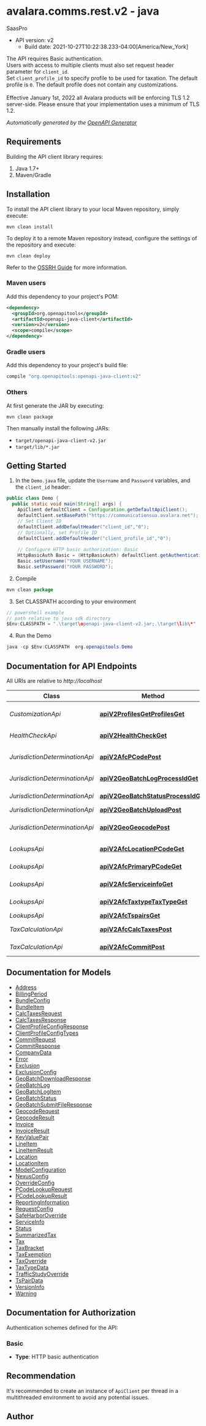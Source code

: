 # avalara.comms.rest.v2 - java

SaasPro
- API version: v2
  - Build date: 2021-10-27T10:22:38.233-04:00[America/New_York]

The API requires Basic authentication.
<br />
Users with access to multiple clients must also set request header parameter for <code>client_id</code>.
<br />
Set <code>client_profile_id</code> to specify profile to be used for taxation. The default profile is <code>0</code>. The default profile does not contain any customizations.
<br />
<br />
Effective January 1st, 2022 all Avalara products will be enforcing TLS 1.2 server-side. Please ensure that your implementation uses a minimum of TLS 1.2.


*Automatically generated by the [OpenAPI Generator](https://openapi-generator.tech)*


## Requirements

Building the API client library requires:
1. Java 1.7+
2. Maven/Gradle

## Installation

To install the API client library to your local Maven repository, simply execute:

```shell
mvn clean install
```

To deploy it to a remote Maven repository instead, configure the settings of the repository and execute:

```shell
mvn clean deploy
```

Refer to the [OSSRH Guide](http://central.sonatype.org/pages/ossrh-guide.html) for more information.

### Maven users

Add this dependency to your project's POM:

```xml
<dependency>
  <groupId>org.openapitools</groupId>
  <artifactId>openapi-java-client</artifactId>
  <version>v2</version>
  <scope>compile</scope>
</dependency>
```

### Gradle users

Add this dependency to your project's build file:

```groovy
compile "org.openapitools:openapi-java-client:v2"
```

### Others

At first generate the JAR by executing:

```shell
mvn clean package
```

Then manually install the following JARs:

* `target/openapi-java-client-v2.jar`
* `target/lib/*.jar`

## Getting Started

1. In the `Demo.java` file, update the `Username` and `Password` variables, and the `client_id` header:
```java
public class Demo {
  public static void main(String[] args) {
    ApiClient defaultClient = Configuration.getDefaultApiClient();
    defaultClient.setBasePath("https://communicationsua.avalara.net");
    // Set Client ID
    defaultClient.addDefaultHeader("client_id","0");
    // Optionally, set Profile ID
    defaultClient.addDefaultHeader("client_profile_id","0");
    
    // Configure HTTP basic authorization: Basic
    HttpBasicAuth Basic = (HttpBasicAuth) defaultClient.getAuthentication("Basic");
    Basic.setUsername("YOUR USERNAME");
    Basic.setPassword("YOUR PASSWORD");

```

2. Compile
```java
mvn clean package
```

3. Set CLASSPATH according to your environment
```java
// powershell example
// path relative to java sdk directory
$Env:CLASSPATH = ".\target\openapi-java-client-v2.jar;.\target\lib\*"
```

4. Run the Demo
```java
java -cp $Env:CLASSPATH  org.openapitools.Demo
```

## Documentation for API Endpoints

All URIs are relative to *http://localhost*

Class | Method | HTTP request | Description
------------ | ------------- | ------------- | -------------
*CustomizationApi* | [**apiV2ProfilesGetProfilesGet**](docs/CustomizationApi.md#apiV2ProfilesGetProfilesGet) | **GET** /api/v2/profiles/GetProfiles | Retrieves one or more profiles with associated settings and configurable items
*HealthCheckApi* | [**apiV2HealthCheckGet**](docs/HealthCheckApi.md#apiV2HealthCheckGet) | **GET** /api/v2/HealthCheck | Health check that confirms the service is operational and ready to use
*JurisdictionDeterminationApi* | [**apiV2AfcPCodePost**](docs/JurisdictionDeterminationApi.md#apiV2AfcPCodePost) | **POST** /api/v2/afc/PCode | Get PCode(s) associated with a location - Ctry/State/County/City/Zip/NpaNxx/Fips.
*JurisdictionDeterminationApi* | [**apiV2GeoBatchLogProcessIdGet**](docs/JurisdictionDeterminationApi.md#apiV2GeoBatchLogProcessIdGet) | **GET** /api/v2/geo/batch/log/{processId} | Retrieves log on Geo Batch file
*JurisdictionDeterminationApi* | [**apiV2GeoBatchStatusProcessIdGet**](docs/JurisdictionDeterminationApi.md#apiV2GeoBatchStatusProcessIdGet) | **GET** /api/v2/geo/batch/status/{processId} | Retrieves information on Geo Batch file status
*JurisdictionDeterminationApi* | [**apiV2GeoBatchUploadPost**](docs/JurisdictionDeterminationApi.md#apiV2GeoBatchUploadPost) | **POST** /api/v2/geo/batch/Upload | Uploads file to Geo Batch.
*JurisdictionDeterminationApi* | [**apiV2GeoGeocodePost**](docs/JurisdictionDeterminationApi.md#apiV2GeoGeocodePost) | **POST** /api/v2/geo/Geocode | Geo-codes one or multiple street addresses and/or lat/long coordinate pairs.
*LookupsApi* | [**apiV2AfcLocationPCodeGet**](docs/LookupsApi.md#apiV2AfcLocationPCodeGet) | **GET** /api/v2/afc/location/{pCode} | Get location data associated with a PCode
*LookupsApi* | [**apiV2AfcPrimaryPCodeGet**](docs/LookupsApi.md#apiV2AfcPrimaryPCodeGet) | **GET** /api/v2/afc/primary/{pCode} | Get primary location data associated with a PCode
*LookupsApi* | [**apiV2AfcServiceinfoGet**](docs/LookupsApi.md#apiV2AfcServiceinfoGet) | **GET** /api/v2/afc/serviceinfo | Retrieves server time, service build version and engine version
*LookupsApi* | [**apiV2AfcTaxtypeTaxTypeGet**](docs/LookupsApi.md#apiV2AfcTaxtypeTaxTypeGet) | **GET** /api/v2/afc/taxtype/{taxType} | Get the tax information (description and category) for a tax type ID
*LookupsApi* | [**apiV2AfcTspairsGet**](docs/LookupsApi.md#apiV2AfcTspairsGet) | **GET** /api/v2/afc/tspairs | Get transaction/service pair information
*TaxCalculationApi* | [**apiV2AfcCalcTaxesPost**](docs/TaxCalculationApi.md#apiV2AfcCalcTaxesPost) | **POST** /api/v2/afc/CalcTaxes | Performs tax calculations on all invoices and line items within the request body.
*TaxCalculationApi* | [**apiV2AfcCommitPost**](docs/TaxCalculationApi.md#apiV2AfcCommitPost) | **POST** /api/v2/afc/Commit | Commits or un-commits a document code.


## Documentation for Models

 - [Address](docs/Address.md)
 - [BillingPeriod](docs/BillingPeriod.md)
 - [BundleConfig](docs/BundleConfig.md)
 - [BundleItem](docs/BundleItem.md)
 - [CalcTaxesRequest](docs/CalcTaxesRequest.md)
 - [CalcTaxesResponse](docs/CalcTaxesResponse.md)
 - [ClientProfileConfigResponse](docs/ClientProfileConfigResponse.md)
 - [ClientProfileConfigTypes](docs/ClientProfileConfigTypes.md)
 - [CommitRequest](docs/CommitRequest.md)
 - [CommitResponse](docs/CommitResponse.md)
 - [CompanyData](docs/CompanyData.md)
 - [Error](docs/Error.md)
 - [Exclusion](docs/Exclusion.md)
 - [ExclusionConfig](docs/ExclusionConfig.md)
 - [GeoBatchDownloadResponse](docs/GeoBatchDownloadResponse.md)
 - [GeoBatchLog](docs/GeoBatchLog.md)
 - [GeoBatchLogItem](docs/GeoBatchLogItem.md)
 - [GeoBatchStatus](docs/GeoBatchStatus.md)
 - [GeoBatchSubmitFileResponse](docs/GeoBatchSubmitFileResponse.md)
 - [GeocodeRequest](docs/GeocodeRequest.md)
 - [GeocodeResult](docs/GeocodeResult.md)
 - [Invoice](docs/Invoice.md)
 - [InvoiceResult](docs/InvoiceResult.md)
 - [KeyValuePair](docs/KeyValuePair.md)
 - [LineItem](docs/LineItem.md)
 - [LineItemResult](docs/LineItemResult.md)
 - [Location](docs/Location.md)
 - [LocationItem](docs/LocationItem.md)
 - [ModelConfiguration](docs/ModelConfiguration.md)
 - [NexusConfig](docs/NexusConfig.md)
 - [OverrideConfig](docs/OverrideConfig.md)
 - [PCodeLookupRequest](docs/PCodeLookupRequest.md)
 - [PCodeLookupResult](docs/PCodeLookupResult.md)
 - [ReportingInformation](docs/ReportingInformation.md)
 - [RequestConfig](docs/RequestConfig.md)
 - [SafeHarborOverride](docs/SafeHarborOverride.md)
 - [ServiceInfo](docs/ServiceInfo.md)
 - [Status](docs/Status.md)
 - [SummarizedTax](docs/SummarizedTax.md)
 - [Tax](docs/Tax.md)
 - [TaxBracket](docs/TaxBracket.md)
 - [TaxExemption](docs/TaxExemption.md)
 - [TaxOverride](docs/TaxOverride.md)
 - [TaxTypeData](docs/TaxTypeData.md)
 - [TrafficStudyOverride](docs/TrafficStudyOverride.md)
 - [TsPairData](docs/TsPairData.md)
 - [VersionInfo](docs/VersionInfo.md)
 - [Warning](docs/Warning.md)


## Documentation for Authorization

Authentication schemes defined for the API:
### Basic

- **Type**: HTTP basic authentication


## Recommendation

It's recommended to create an instance of `ApiClient` per thread in a multithreaded environment to avoid any potential issues.

## Author



